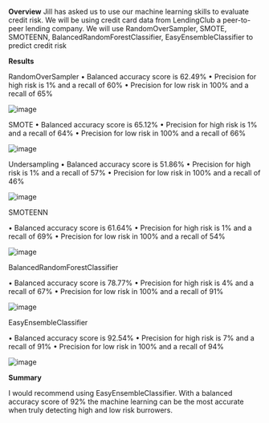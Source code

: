 **Overview**
Jill has asked us to use our machine learning skills to evaluate credit risk. We will be using credit card data from LendingClub a peer-to-peer lending company. We will use RandomOverSampler, SMOTE, SMOTEENN, BalancedRandomForestClassifier, EasyEnsembleClassifier to predict credit risk 

**Results**

RandomOverSampler
•	Balanced accuracy score is 62.49%
•	Precision for high risk is 1% and a recall of 60%
•	Precision for low risk in 100% and a recall of 65%

![image](https://user-images.githubusercontent.com/95973377/164570378-d02f2218-7ec3-4f3d-883a-598e11e2026d.png)

SMOTE 
•	Balanced accuracy score is 65.12%
•	Precision for high risk is 1% and a recall of 64%
•	Precision for low risk in 100% and a recall of 66%

![image](https://user-images.githubusercontent.com/95973377/164570428-6ce04877-95d2-413f-8909-3e505a3cc772.png)

Undersampling
•	Balanced accuracy score is 51.86%
•	Precision for high risk is 1% and a recall of 57%
•	Precision for low risk in 100% and a recall of 46%

![image](https://user-images.githubusercontent.com/95973377/164570469-db01b122-59e6-470e-b29c-51114d286804.png)

SMOTEENN

•	Balanced accuracy score is 61.64%
•	Precision for high risk is 1% and a recall of 69%
•	Precision for low risk in 100% and a recall of 54%

![image](https://user-images.githubusercontent.com/95973377/164570488-12d361fd-28ce-4eb3-bd6f-0f48785eea3c.png)

BalancedRandomForestClassifier

•	Balanced accuracy score is 78.77%
•	Precision for high risk is 4% and a recall of 67%
•	Precision for low risk in 100% and a recall of 91%

![image](https://user-images.githubusercontent.com/95973377/164570508-201a7834-1ccb-4e27-8c63-e3d277f9d43c.png)

EasyEnsembleClassifier

•	Balanced accuracy score is 92.54%
•	Precision for high risk is 7% and a recall of 91%
•	Precision for low risk in 100% and a recall of 94%

![image](https://user-images.githubusercontent.com/95973377/164570522-cbe8d1a6-3a99-4c11-91f2-fb546a4915e9.png)

**Summary**

I would recommend using EasyEnsembleClassifier. With a balanced accuracy score of 92% the machine learning can be the most accurate when truly detecting high and low risk burrowers. 
